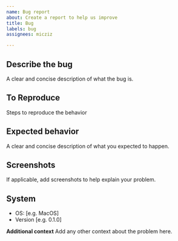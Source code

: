 ```yaml
---
name: Bug report
about: Create a report to help us improve
title: Bug
labels: bug
assignees: micziz

---
```


## Describe the bug

A clear and concise description of what the bug is.

## To Reproduce

Steps to reproduce the behavior

## Expected behavior

A clear and concise description of what you expected to happen.

## Screenshots

If applicable, add screenshots to help explain your problem.

## System

- OS: [e.g. MacOS]
- Version [e.g. 0.1.0]

**Additional context**
Add any other context about the problem here.
